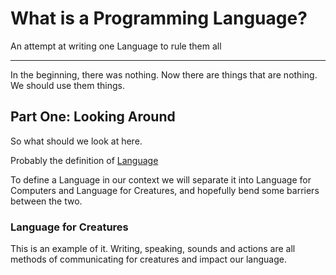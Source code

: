 # What is a Programming Language?

An attempt at writing one Language to rule them all

---

In the beginning, there was nothing. Now there are things that are nothing. We should use them things.

## Part One: Looking Around 

So what should we look at here. 

Probably the definition of [Language](https://www.oed.com/dictionary/language_n?tl=true) 

To define a Language in our context we will separate it into Language for Computers and Language for Creatures, and hopefully bend some barriers between the two.

### Language for Creatures

This is an example of it. Writing, speaking, sounds and actions are all methods of communicating for creatures and impact our language.
